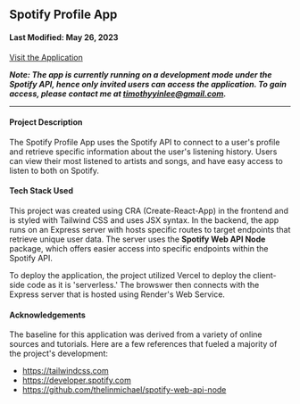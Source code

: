 ## Spotify Profile App

#### Last Modified: May 26, 2023  


[Visit the Application](https://spotify-app-ruddy-one.vercel.app/)   


***Note: The app is currently running on a development mode under the Spotify API, hence only invited users can access the application. To gain access, please contact me at timothyyinlee@gmail.com.***

---

#### Project Description

The Spotify Profile App uses the Spotify API to connect to a user's profile and retrieve specific information about the user's listening history. Users can view their most listened to artists and songs, and have easy access to listen to both on Spotify.


#### Tech Stack Used

This project was created using CRA (Create-React-App) in the frontend and is styled with Tailwind CSS and uses JSX syntax. In the backend, the app runs on an Express server with hosts specific routes to target endpoints that retrieve unique user data. The server uses the **Spotify Web API Node** package, which offers easier access into specific endpoints within the Spotify API.

To deploy the application, the project utilized Vercel to deploy the client-side code as it is 'serverless.' The browswer then connects with the Express server that is hosted using Render's Web Service.


#### Acknowledgements

The baseline for this application was derived from a variety of online sources and tutorials. Here are a few references that fueled a majority of the project's development:

- https://tailwindcss.com
- https://developer.spotify.com
- https://github.com/thelinmichael/spotify-web-api-node

